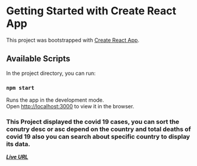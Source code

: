 # Getting Started with Create React App

This project was bootstrapped with [Create React App](https://github.com/facebook/create-react-app).

## Available Scripts

In the project directory, you can run:

### `npm start`

Runs the app in the development mode.\
Open [http://localhost:3000](http://localhost:3000) to view it in the browser.

### This Project displayed the covid 19 cases, you can sort the conutry desc or asc depend on the country and total deaths of covid 19 also you can search about specific country to display its data.


***[Live URL](https://salam-covid19.netlify.app/)***

